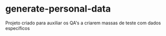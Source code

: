 # generate-personal-data


Projeto criado para auxiliar os QA's a criarem massas de teste com dados específicos
